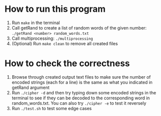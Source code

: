 # How to run this program
1. Run `make` in the terminal
2. Call getRand to create a list of random words of the given number: `./getRand <number> random_words.txt`
3. Call multiprocessing: `./multiprocessing`
4. (Optional) Run `make clean` to remove all created files

# How to check the correctness
1. Browse through created output text files to make sure the number of encoded strings (each for a line)
is the same as what you indicated in getRand argument
2. Run `./cipher -d` and then try typing down some encoded strings in the terminal to see if they can be
decoded to the corresponding word in random_words.txt. You can also try `./cipher -e` to test it reversely
3. Run `./test.sh` to test some edge cases